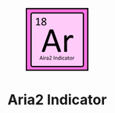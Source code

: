 <div align="center">

<img src="https://raw.githubusercontent.com/SchneeHertz/aria2-indicator/master/crx_file/icon/Ar.png" alt="icon.png" width="128"/>

# Aria2 Indicator

</div>
